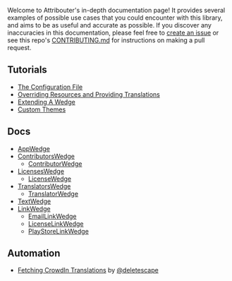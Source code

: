 Welcome to Attribouter's in-depth documentation page! It provides several examples of possible use cases that you could encounter with this library, and aims to be as useful and accurate as possible. If you discover any inaccuracies in this documentation, please feel free to [create an issue](https://jfenn.me/redirects/?t=github&d=Attribouter/issues/new) or see this repo's [CONTRIBUTING.md](https://jfenn.me/redirects/?t=github&d=Attribouter/blob/master/.github/CONTRIBUTING.md) for instructions on making a pull request.

## Tutorials

- [The Configuration File](./CONFIGURATION.md)
- [Overriding Resources and Providing Translations](./RESOURCES.md)
- [Extending A Wedge](./SUBWEDGING.md)
- [Custom Themes](./THEMING.md)

## Docs

- [AppWedge](./wedges/APP.md)
- [ContributorsWedge](./wedges/CONTRIBUTORS.md)
	- [ContributorWedge](./wedges/CONTRIBUTOR.md)
- [LicensesWedge](./wedges/LICENSES.md)
	- [LicenseWedge](./wedges/LICENSE.md)
- [TranslatorsWedge](./wedges/TRANSLATORS.md)
	- [TranslatorWedge](./wedges/TRANSLATOR.md)
- [TextWedge](./wedges/TEXT.md)
- [LinkWedge](./wedges/LINK.md)
	- [EmailLinkWedge](./wedges/LINK.md#email)
	- [LicenseLinkWedge](./wedges/LINK.md#license)
	- [PlayStoreLinkWedge](./wedges/LINK.md#play-store)

## Automation

- [Fetching CrowdIn Translations](./utils/CROWDIN.md) by [@deletescape](https://github.com/deletescape)
